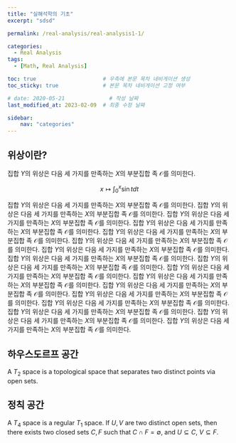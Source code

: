 ```yaml
---
title: "실해석학의 기초"
excerpt: "sdsd"

permalink: /real-analysis/real-analysis1-1/

categories:
  - Real Analysis
tags:
  - [Math, Real Analysis]

toc: true                     # 우측에 본문 목차 네비게이션 생성
toc_sticky: true              # 본문 목차 네비게이션 고정 여부

# date: 2020-05-21              # 작성 날짜
last_modified_at: 2023-02-09  # 최종 수정 날짜

sidebar:
    nav: "categories"
---
```


## 위상이란?

집합 $Y$의 위상은 다음 세 가지를 만족하는 $X$의 부분집합 족 $\mathcal O$를 의미한다. 

$$
x \mapsto \int_0^x \sin t dt
$$

집합 $Y$의 위상은 다음 세 가지를 만족하는 $X$의 부분집합 족 $\mathcal O$를 의미한다. 집합 $Y$의 위상은 다음 세 가지를 만족하는 $X$의 부분집합 족 $\mathcal O$를 의미한다. 집합 $Y$의 위상은 다음 세 가지를 만족하는 $X$의 부분집합 족 $\mathcal O$를 의미한다. 집합 $Y$의 위상은 다음 세 가지를 만족하는 $X$의 부분집합 족 $\mathcal O$를 의미한다. 집합 $Y$의 위상은 다음 세 가지를 만족하는 $X$의 부분집합 족 $\mathcal O$를 의미한다. 집합 $Y$의 위상은 다음 세 가지를 만족하는 $X$의 부분집합 족 $\mathcal O$를 의미한다. 집합 $Y$의 위상은 다음 세 가지를 만족하는 $X$의 부분집합 족 $\mathcal O$를 의미한다. 집합 $Y$의 위상은 다음 세 가지를 만족하는 $X$의 부분집합 족 $\mathcal O$를 의미한다. 집합 $Y$의 위상은 다음 세 가지를 만족하는 $X$의 부분집합 족 $\mathcal O$를 의미한다. 집합 $Y$의 위상은 다음 세 가지를 만족하는 $X$의 부분집합 족 $\mathcal O$를 의미한다. 집합 $Y$의 위상은 다음 세 가지를 만족하는 $X$의 부분집합 족 $\mathcal O$를 의미한다. 집합 $Y$의 위상은 다음 세 가지를 만족하는 $X$의 부분집합 족 $\mathcal O$를 의미한다. 집합 $Y$의 위상은 다음 세 가지를 만족하는 $X$의 부분집합 족 $\mathcal O$를 의미한다. 집합 $Y$의 위상은 다음 세 가지를 만족하는 $X$의 부분집합 족 $\mathcal O$를 의미한다. 집합 $Y$의 위상은 다음 세 가지를 만족하는 $X$의 부분집합 족 $\mathcal O$를 의미한다. 집합 $Y$의 위상은 다음 세 가지를 만족하는 $X$의 부분집합 족 $\mathcal O$를 의미한다. 집합 $Y$의 위상은 다음 세 가지를 만족하는 $X$의 부분집합 족 $\mathcal O$를 의미한다. 

## 하우스도르프 공간

A $T_2$ space is a topological space that separates two distinct points via open sets.

## 정칙 공간

A $T_4$ space is a regular $T_1$ space. If  $U,V$ are two distinct open sets, then there exists two closed sets $C,F$ such that $C\cap F = \emptyset$, and $U\subseteq C$, $V \subseteq F$. 